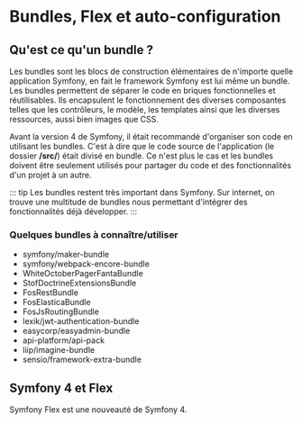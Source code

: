 # Bundles, Flex et auto-configuration

## Qu'est ce qu'un bundle ?
Les bundles sont les blocs de construction élémentaires de n'importe quelle application Symfony, en fait le framework Symfony est lui même un bundle. Les bundles permettent de séparer le code en briques fonctionnelles et réutilisables. Ils encapsulent le fonctionnement des diverses composantes telles que les contrôleurs, le modèle, les templates ainsi que les diverses ressources, aussi bien images que CSS.

Avant la version 4 de Symfony, il était recommandé d'organiser son code en utilisant les bundles. C'est à dire que le code source de l'application (le dossier **/src/**) était divisé en bundle. Ce n'est plus le cas et les bundles doivent être seulement utilisés pour partager du code et des fonctionnalités d'un projet à un autre.

::: tip
Les bundles restent très important dans Symfony. Sur internet, on trouve une multitude de bundles nous permettant d'intégrer des fonctionnalités déjà développer.
:::

### Quelques bundles à connaître/utiliser

- symfony/maker-bundle
- symfony/webpack-encore-bundle
- WhiteOctoberPagerFantaBundle
- StofDoctrineExtensionsBundle
- FosRestBundle
- FosElasticaBundle
- FosJsRoutingBundle
- lexik/jwt-authentication-bundle
- easycorp/easyadmin-bundle
- api-platform/api-pack
- liip/imagine-bundle
- sensio/framework-extra-bundle

## Symfony 4 et Flex

Symfony Flex est une nouveauté de Symfony 4.